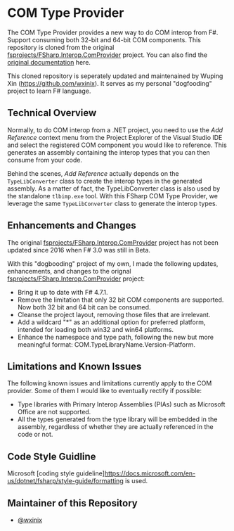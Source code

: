 # COM Type Provider

The COM Type Provider provides a new way to do COM interop from F#. Support consuming both 32-bit and 64-bit COM components. This repository is cloned from the original [fsprojects/FSharp.Interop.ComProvider](https://github.com/fsprojects/FSharp.Interop.ComProvider) project. You can also find the [original documentation](http://fsprojects.github.io/FSharp.ComProvider/) here.

This cloned repository is seperately updated and maintenained by Wuping Xin (https://github.com/wxinix). It serves as my personal "dogfooding" project to learn F# language.

## Technical Overview

Normally, to do COM interop from a .NET project, you need to use the _Add Reference_ context menu from the Project Explorer of the Visual Studio IDE and select the registered COM component you would like to reference. This generates an assembly containing the interop types that you can then consume from your code.

Behind the scenes, _Add Reference_ actually depends on the `TypeLibConverter` class to create the interop types in the generated assembly. As a matter of fact, the TypeLibConverter class is also used by the standalone `tlbimp.exe` tool. With this FSharp COM Type Provider, we leverage the same `TypeLibConverter` class  to generate the interop types.

## Enhancements and Changes

The original [fsprojects/FSharp.Interop.ComProvider](https://github.com/fsprojects/FSharp.Interop.ComProvider) project has not been updated since 2016 when F# 3.0 was still in Beta.

With this "dogbooding" project of my own, I made the following updates, enhancements, and changes to the orignal [fsprojects/FSharp.Interop.ComProvider](https://github.com/fsprojects/FSharp.Interop.ComProvider) project:
- Bring it up to date with F# 4.7.1.
- Remove the limitation that only 32 bit COM components are supported. Now both 32 bit and 64 bit can be consumed.
- Cleanse the project layout, removing those files that are irrelevant.
- Add a wildcard "*" as an additional option for preferred platform, intended for loading both win32 and win64 platforms.
- Enhance the namespace and type path, following the new but more meaningful format: COM.TypeLibraryName.Version-Platform.

## Limitations and Known Issues

The following known issues and limitations currently apply to the COM provider.
Some of them I would like to eventually rectify if possible:

* Type libraries with Primary Interop Assemblies (PIAs) such as Microsoft Office are not supported.
* All the types generated from the type library will be embedded in the assembly, regardless of whether they are actually referenced in the code or not.

## Code Style Guidline

Microsoft [coding style guideline]https://docs.microsoft.com/en-us/dotnet/fsharp/style-guide/formatting is used.

## Maintainer of this Repository
- [@wxinix](https://github.com/wxinix)
